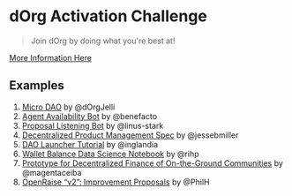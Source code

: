 # dOrg Activation Challenge
> Join dOrg by doing what you're best at!

[More Information Here](https://docs.dorg.tech/lifecycle/activation)

## Examples
1. [Micro DAO](./hacks/1-Micro-DAO/) by @dOrgJelli
2. [Agent Availability Bot](https://github.com/dOrgTech/AgentAvailability/) by @benefacto
3. [Proposal Listening Bot](https://github.com/linus-stark/dOrg_activation) by @linus-stark
4. [Decentralized Product Management Spec](https://docs.google.com/document/d/1r3SYoIONQ3pWmyFLaUE68XIvpwC1tcOv9ABPxguHFzk/edit) by @jessebmiller
5. [DAO Launcher Tutorial](https://twitter.com/Ingalandia/status/1237525857981218816) by @inglandia
6. [Wallet Balance Data Science Notebook](https://www.linkedin.com/pulse/exploring-ethereum-blockchain-bigquery-python-henriquez-perozo/?trackingId=voaeJu9BSjmJJuuSszPpGA%3D%3D) by @rihp
7. [Prototype for Decentralized Finance of On-the-Ground Communities](https://docs.google.com/document/d/1DX0P21g2kAkAR8KwqkDbNzMcwiiKfFLDfjazvHQwx2A/edit?usp=sharing) by @magentaceiba
8. [OpenRaise “v2”: Improvement Proposals](https://docs.google.com/document/d/1JR23RbB4XujKOCmBZM969wwpykTbBXkD0HHXRgE1xKA/edit?usp=sharing) by @PhilH
